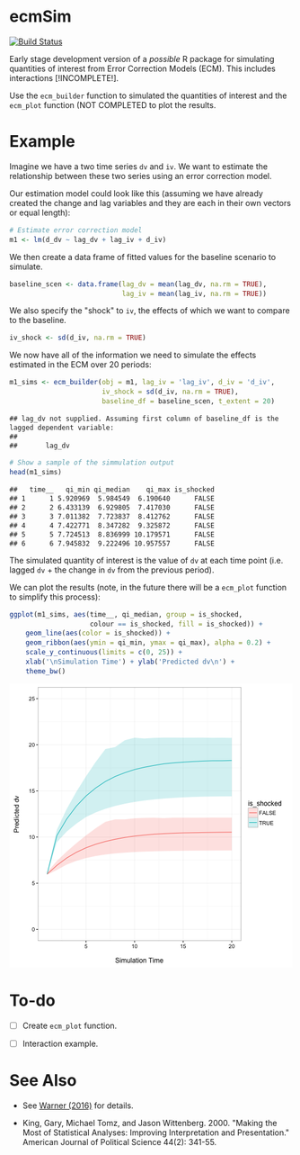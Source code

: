 ecmSim
==============

[![Build Status](https://travis-ci.org/christophergandrud/ecmSim.svg?branch=master)](https://travis-ci.org/christophergandrud/ecmSim)

Early stage development version of a *possible* R package for simulating
quantities of interest from Error Correction Models (ECM). This includes
interactions [!INCOMPLETE!].

Use the `ecm_builder` function to simulated the quantities of interest and the
`ecm_plot` function (NOT COMPLETED to plot the results.

# Example

Imagine we have a two time series `dv` and `iv`. We want to estimate the
relationship between these two series using an error correction model.

Our estimation model could look like this (assuming we have already created
the change and lag variables and they are each in their own vectors or equal
length):




```r
# Estimate error correction model
m1 <- lm(d_dv ~ lag_dv + lag_iv + d_iv)
```

We then create a data frame of fitted values for the baseline scenario to
simulate.


```r
baseline_scen <- data.frame(lag_dv = mean(lag_dv, na.rm = TRUE),
                            lag_iv = mean(lag_iv, na.rm = TRUE))
```

We also specify the "shock" to `iv`, the effects of which we want to compare to
the baseline.


```r
iv_shock <- sd(d_iv, na.rm = TRUE)
```

We now have all of the information we need to simulate the effects estimated in
the ECM over 20 periods:


```r
m1_sims <- ecm_builder(obj = m1, lag_iv = 'lag_iv', d_iv = 'd_iv',
                       iv_shock = sd(d_iv, na.rm = TRUE),
                       baseline_df = baseline_scen, t_extent = 20)
```

```
## lag_dv not supplied. Assuming first column of baseline_df is the lagged dependent variable:
## 
##       lag_dv
```

```r
# Show a sample of the simmulation output
head(m1_sims)
```

```
##   time__   qi_min qi_median    qi_max is_shocked
## 1      1 5.920969  5.984549  6.190640      FALSE
## 2      2 6.433139  6.929805  7.417030      FALSE
## 3      3 7.011382  7.723837  8.412762      FALSE
## 4      4 7.422771  8.347282  9.325872      FALSE
## 5      5 7.724513  8.836999 10.179571      FALSE
## 6      6 7.945832  9.222496 10.957557      FALSE
```

The simulated quantity of interest is the value of `dv` at each time point
(i.e. lagged `dv` + the change in `dv` from the previous period).

We can plot the results (note, in the future there will be a `ecm_plot` function
to simplify this process):


```r
ggplot(m1_sims, aes(time__, qi_median, group = is_shocked,
                    colour == is_shocked, fill = is_shocked)) +
    geom_line(aes(color = is_shocked)) +
    geom_ribbon(aes(ymin = qi_min, ymax = qi_max), alpha = 0.2) +
    scale_y_continuous(limits = c(0, 25)) +
    xlab('\nSimulation Time') + ylab('Predicted dv\n') +
    theme_bw()
```

![plot of chunk non-interactive-plot](figure/non-interactive-plot-1.png)


# To-do

- [ ] Create `ecm_plot` function.

- [ ] Interaction example.

# See Also

- See [Warner (2016)](http://static1.squarespace.com/static/5555d102e4b01c8e639df2ca/t/57dcad86d482e9d2d5628489/1474080150275/Warner-Conditional-Relationships.pdf)
for details.

- King, Gary, Michael Tomz, and Jason Wittenberg. 2000. "Making the Most of
Statistical Analyses: Improving Interpretation and Presentation." American
Journal of Political Science 44(2): 341-55.
